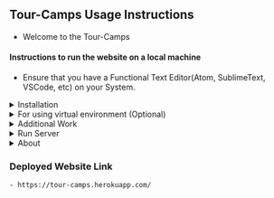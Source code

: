## Tour-Camps Usage Instructions

- Welcome to the Tour-Camps

#### Instructions to run the website on a local machine

- Ensure that you have a Functional Text Editor(Atom, SublimeText, VSCode, etc) on your System.

<details>
<summary>Installation</summary>

	- Run the command "$ npm i" to install all the dependencies present in package.json.

</details> 

<details>
<summary>For using virtual environment (Optional)</summary>

	- To install virtual environment:
		$ sudo pip install nodeenv
	- To create new environment:
		$ nodeenv env
	- To activate environment:
		$ . env/bin/activate
	- To deactivate environment: 
		$ deactivate_node

</details> 

<details>
<summary>Additional Work</summary>

	- Create a .env file.
	- Create an account on Cloudinary to upload images and MapBox for using Geolocation API.
	- Store CLOUDINARY_CLOUD_NAME, CLOUDINARY_KEY, CLOUDINARY_SECRET and MAPBOX_TOKEN using credentials of your account in .env file.
	- To use a remote database, create an account on MongoDB Atlas and create a database.
	- Store the database URL under the value DB_URL in .env file. 

</details>

<details>
<summary>Run Server</summary>

	- $ nodemon app.js  OR  $ node app.js
	- Use local database (if any) by "$ mongo"

</details>

<details>
<summary>About</summary>

	- Developed a Tourism Website (using Express.js) where people can search for locations to stay over the world. Used Geolocation API with MapBox to show the cluster Maps and used Sanitize-HTML to prevent attacks.
	- Implemented User-Authentication/Authorisation using Passport.js & rating, review, image upload system on staying locations for authenticated users.
	- Used MongoDB Database and deployed via Heroku.

</details>

### Deployed Website Link
	- https://tour-camps.herokuapp.com/
